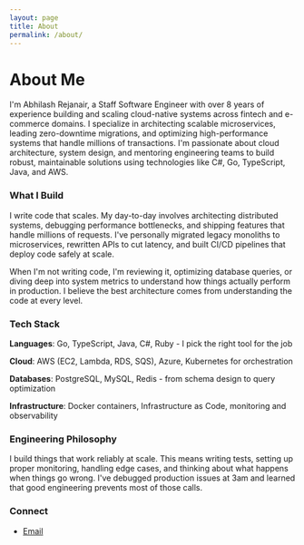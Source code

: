```yaml
---
layout: page
title: About
permalink: /about/
---
```

# About Me

I'm Abhilash Rejanair, a Staff Software Engineer with over 8 years of experience building and scaling cloud-native systems across fintech and e-commerce domains. I specialize in architecting scalable microservices, leading zero-downtime migrations, and optimizing high-performance systems that handle millions of transactions. I'm passionate about cloud architecture, system design, and mentoring engineering teams to build robust, maintainable solutions using technologies like C#, Go, TypeScript, Java, and AWS.

### What I Build

I write code that scales. My day-to-day involves architecting distributed systems, debugging performance bottlenecks, and shipping features that handle millions of requests. I've personally migrated legacy monoliths to microservices, rewritten APIs to cut latency, and built CI/CD pipelines that deploy code safely at scale.

When I'm not writing code, I'm reviewing it, optimizing database queries, or diving deep into system metrics to understand how things actually perform in production. I believe the best architecture comes from understanding the code at every level.

### Tech Stack

**Languages**: Go, TypeScript, Java, C#, Ruby - I pick the right tool for the job

**Cloud**: AWS (EC2, Lambda, RDS, SQS), Azure, Kubernetes for orchestration

**Databases**: PostgreSQL, MySQL, Redis - from schema design to query optimization

**Infrastructure**: Docker containers, Infrastructure as Code, monitoring and observability

### Engineering Philosophy

I build things that work reliably at scale. This means writing tests, setting up proper monitoring, handling edge cases, and thinking about what happens when things go wrong. I've debugged production issues at 3am and learned that good engineering prevents most of those calls.

### Connect

- [Email](mailto:abhilash@rejanair.com)